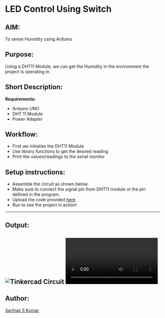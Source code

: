 # LED Control Using Switch

## AIM:

To sense Humidity using Arduino

## Purpose:

Using a DHT11 Module, we can get the Humidity in the environment the project is operating in.

## Short Description:

**Requirements:**

- Arduino UNO
- DHT 11 Module
- Power Adapter

## Workflow:

- First we initialise the DHT11 Module
- Use library functions to get the desired reading
- Print the values/readings to the serial monitor

## Setup instructions:

- Assemble the circuit as shown below.
- Make sure to connect the signal pin from DHT11 module ot the pin defined in the program.
- Upload the code provided [here](https://github.com/SarthakSKumar/IoT-Spot/blob/Humidity_Sensing_Using_Arduino/Arduino/Humidity%20Sensing%20Using%20Arduino/Humidity_Sensing_Using_Ardruino.ino)
- Run to see the project in action!

---

## Output:
![Tinkercad Circuit](https://github.com/SarthakSKumar/IoT-Spot/blob/Humidity_Sensing_Using_Arduino/Arduino/Humidity%20Sensing%20Using%20Arduino/Images/Fritzing%20Circuit%20Diagram.jpg)
![Simulation Video](https://github.com/SarthakSKumar/IoT-Spot/blob/Humidity_Sensing_Using_Arduino/Arduino/Humidity%20Sensing%20Using%20Arduino/Images/Humidity_Sensing_Using_Arduino_Simulation.mp4)
---

## Author:

[Sarthak S Kumar](https://github.com/SarthakSKumar)
